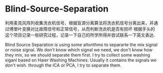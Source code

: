 # Blind-Source-Separation
利用麦克风阵列收集洗衣机信号，根据盲源分离算法将洗衣机信号分离出来，并通过傅里叶变换对比故障信号和正常信号，从而判断洗衣机是否有损坏
根据手头的这个项目记录一些研究过程，记录一下自己的所学所得并尝试联系一下英文表达.

Blind Source Separation is using some altorithms to separarte the mix signal or noise signal. We don't know which signal we need, we don't know how they mix, so we should separate them first. I try to collect some washing siganl based on Haier Washing Machines. Usually it  contains the signals we don't wish. through the ICA or PCA, I try to separate them. 
